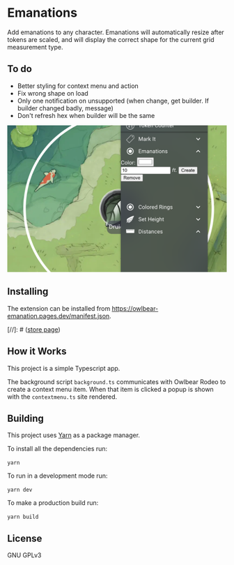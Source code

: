 # Emanations

Add emanations to any character. Emanations will automatically resize after tokens are scaled, and will display the correct shape for the current grid measurement type.

## To do
- Better styling for context menu and action
- Fix wrong shape on load
- Only one notification on unsupported (when change, get builder. If builder changed badly, message)
- Don't refresh hex when builder will be the same

![Interface](./docs/header.jpg)

## Installing

The extension can be installed from https://owlbear-emanation.pages.dev/manifest.json.

[//]: # ([store page](https://extensions.owlbear.rodeo/owlbear-emanation))

## How it Works

This project is a simple Typescript app.

The background script `background.ts` communicates with Owlbear Rodeo to create a context menu item. When that item is clicked a popup is shown with the `contextmenu.ts` site rendered.

## Building

This project uses [Yarn](https://yarnpkg.com/) as a package manager.

To install all the dependencies run:

`yarn`

To run in a development mode run:

`yarn dev`

To make a production build run:

`yarn build`

## License

GNU GPLv3
